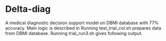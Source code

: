 # Delta-diag
A medical diagnostic decision support model on DBMI database with 77% accuracy.
Main logic is described in 
Running test_trial_col.sh prepares data from DBMI database.
Running trial_run3.sh gives following output.

